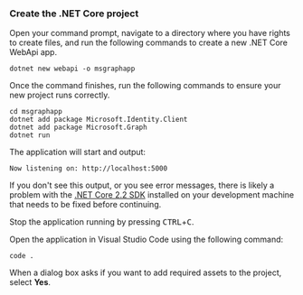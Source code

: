 <!-- markdownlint-disable MD002 MD041 -->

### Create the .NET Core project

Open your command prompt, navigate to a directory where you have rights to create files, and run the following commands to create a new .NET Core WebApi app.

```shell
dotnet new webapi -o msgraphapp
```

Once the command finishes, run the following commands to ensure your new project runs correctly.

```shell
cd msgraphapp
dotnet add package Microsoft.Identity.Client
dotnet add package Microsoft.Graph
dotnet run
```

The application will start and output:

```shell
Now listening on: http://localhost:5000
```

If you don't see this output, or you see error messages, there is likely a problem with the [.NET Core 2.2 SDK](https://dotnet.microsoft.com/download) installed on your development machine that needs to be fixed before continuing.

Stop the application running by pressing <kbd>CTRL</kbd>+<kbd>C</kbd>.

Open the application in Visual Studio Code using the following command:

```shell
code .
```

When a dialog box asks if you want to add required assets to the project, select **Yes**.

